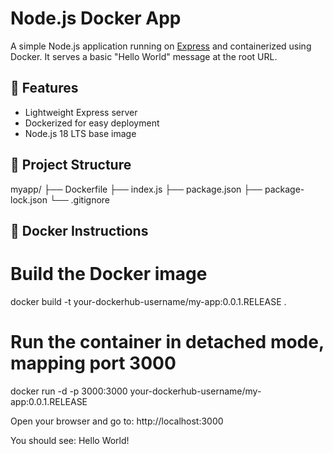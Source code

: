 # Node.js Docker App

A simple Node.js application running on [Express](https://expressjs.com/) and containerized using Docker. It serves a basic "Hello World" message at the root URL.

## 🚀 Features

- Lightweight Express server
- Dockerized for easy deployment
- Node.js 18 LTS base image

## 📁 Project Structure
myapp/
├── Dockerfile
├── index.js
├── package.json
├── package-lock.json
└── .gitignore

## 🐳 Docker Instructions

# Build the Docker image
docker build -t your-dockerhub-username/my-app:0.0.1.RELEASE .

# Run the container in detached mode, mapping port 3000
docker run -d -p 3000:3000 your-dockerhub-username/my-app:0.0.1.RELEASE

Open your browser and go to:
http://localhost:3000 

You should see: Hello World!

